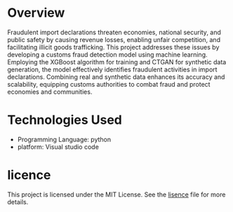 # Overview
Fraudulent import declarations threaten economies, national security, and public safety by causing revenue losses, enabling unfair competition, and facilitating illicit goods trafficking. 
This project addresses these issues by developing a customs fraud detection model using machine learning. 
Employing the XGBoost algorithm for training and CTGAN for synthetic data generation, the model effectively identifies fraudulent activities in import declarations.
Combining real and synthetic data enhances its accuracy and scalability, equipping customs authorities to combat fraud and protect economies and communities.

# Technologies Used
- Programming Language: python
- platform: Visual studio code

# licence
This project is licensed under the MIT License. See the [lisence](customs-fraud-detection/lisence) file for more details.

